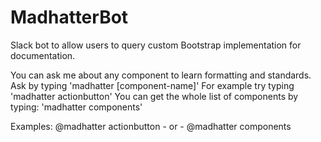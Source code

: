 # MadhatterBot

Slack bot to allow users to query custom Bootstrap implementation for documentation.

You can ask me about any component to learn formatting and standards. Ask by typing 'madhatter [component-name]'
For example try typing 'madhatter actionbutton'
You can get the whole list of components by typing: 'madhatter components'

Examples:
  @madhatter actionbutton
    - or -
  @madhatter components
